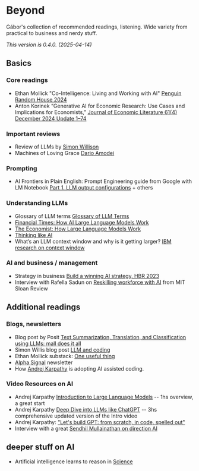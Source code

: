 # Beyond

Gábor's collection of recommended readings, listening. Wide variety from practical to business and nerdy stuff. 

*This version is 0.4.0. (2025-04-14)*

## Basics

### Core readings


-  Ethan Mollick "Co-Intelligence: Living and Working with AI"  [Penguin Random House 2024](https://www.penguinrandomhouse.com/books/741805/co-intelligence-by-ethan-mollick/)
- Anton Korinek “Generative AI for Economic Research: Use Cases and Implications for Economists,” [Journal of Economic Literature 61(4) December 2024 Update 1–74](https://doi.org/10.1257/jel.20231736)

### Important reviews

- Review of LLMs by [Simon Willison](https://simonwillison.net/2024/Dec/31/llms-in-2024/)
- Machines of Loving Grace [Dario Amodei](https://darioamodei.com/machines-of-loving-grace) 

### Prompting

* AI Frontiers in Plain English: Prompt Engineering guide from Google with LM Notebook [Part 1. LLM output configurations](https://creators.spotify.com/pod/profile/steven-ge/episodes/Prompt-Engineering-guide-from-Google-Part-1--LLM-output-configurations-e31eqel) + others


### Understanding LLMs

- Glossary of LLM terms [Glossary of LLM Terms](https://www.vectara.com/glossary-of-llm-terms)
- [Financial Times: How AI Large Language Models Work](https://ig.ft.com/generative-ai/)
- [The Economist: How Large Language Models Work](https://www.economist.com/science-and-technology/2024/07/11/researchers-are-figuring-out-how-large-language-models-work)
- [Thinking like AI](https://www.oneusefulthing.org/p/thinking-like-an-ai)
- What’s an LLM context window and why is it getting larger? [IBM research on context window](https://research.ibm.com/blog/larger-context-window)


### AI and business / management
-   Strategy in business [Build a winning AI strategy, HBR 2023](https://hbr.org/2023/07/build-a-winning-ai-strategy-for-your-business)
-  Interview with Rafella Sadun on [Reskilling workforce with AI](https://sloanreview.mit.edu/audio/reskilling-the-workforce-with-ai-harvard-business-schools-raffaella-sadun/) from MIT Sloan Review


## Additional readings

### Blogs, newsletters

* Blog post by Posit [Text Summarization, Translation, and Classification using LLMs: mall does it all](https://posit.co/blog/mall-ai-powered-text-analysis/)
* Simon Willis blog post [LLM and coding](https://simonwillison.net/2025/Mar/11/using-llms-for-code/)
* Ethan Mollick substack: [One useful thing](https://www.oneusefulthing.org/)
* [Alpha Signal](https://alphasignal.ai/)  newsletter
* How [Andrej Karpathy](https://x.com/karpathy/status/1915581920022585597) is adopting AI assisted coding.

### Video Resources on AI

- Andrej Karpathy [Introduction to Large Language Models](https://www.youtube.com/watch?v=zjkBMFhNj_g) -- 1hs overview, a great start
- Andrej Karpathy [Deep Dive into LLMs like ChatGPT](https://www.youtube.com/watch?v=7xTGNNLPyMI) -- 3hs comprehensive updated version of the Intro video
- Andrej Karpathy: ["Let's build GPT: from scratch, in code, spelled out"](https://www.youtube.com/watch?v=kCc8FmEb1nY)
- Interview with a great [Sendhil Mullainathan on direction AI](https://youtu.be/z_svj3NP968?si=cWUoVAImTF4PZ_aw)

## deeper stuff on AI

* Artificial intelligence learns to reason in [Science](https://www.science.org/doi/10.1126/science.adw5211)
